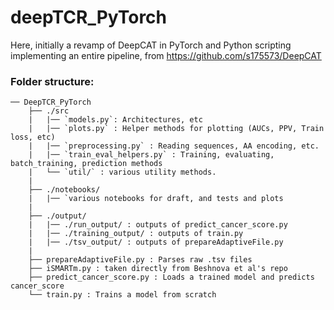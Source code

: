 # deepTCR_PyTorch
Here, initially a revamp of DeepCAT in PyTorch and Python scripting implementing an entire pipeline, from https://github.com/s175573/DeepCAT


### Folder structure:
```
── DeepTCR_PyTorch
    ├── ./src
    |   |── `models.py`: Architectures, etc
    |   |── `plots.py` : Helper methods for plotting (AUCs, PPV, Train loss, etc)
    |   |── `preprocessing.py` : Reading sequences, AA encoding, etc.
    |   |── `train_eval_helpers.py` : Training, evaluating, batch_training, prediction methods
    |   └── `util/` : various utility methods.
    |
    ├── ./notebooks/
    |   |── `various notebooks for draft, and tests and plots
    |
    ├── ./output/
    |   |── ./run_output/ : outputs of predict_cancer_score.py
    |   |── ./training_output/ : outputs of train.py
    |   |── ./tsv_output/ : outputs of prepareAdaptiveFile.py
    |
    ├── prepareAdaptiveFile.py : Parses raw .tsv files
    ├── iSMARTm.py : taken directly from Beshnova et al's repo
    ├── predict_cancer_score.py : Loads a trained model and predicts cancer_score
    └── train.py : Trains a model from scratch
```
